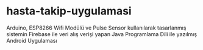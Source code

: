 # hasta-takip-uygulamasi
Arduino, ESP8266 Wifi Modülü ve Pulse Sensor kullanılarak tasarlanmış sistemin Firebase ile veri alış verişi yapan Java Programlama Dili ile yazılmış Android Uygulaması
